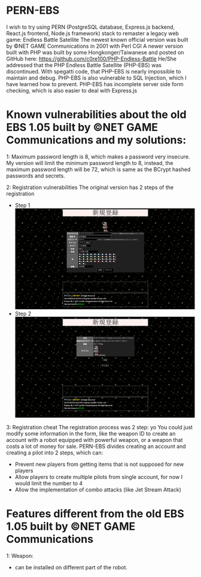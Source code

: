 # PERN-EBS
I wish to try using PERN (PostgreSQL database, Express.js backend, React.js frontend, Node.js framework) stack to remaster a legacy web game: Endless Battle Satellite
The newest known official version was built by ©NET GAME Communications in 2001 with Perl CGI
A newer version built with PHP was built by some Hongkonger/Taiwanese and posted on GitHub here: https://github.com/c0re100/PHP-Endless-Battle
He/She addressed that the PHP Endless Battle Satellite (PHP-EBS) was discontinued.
With spegatti code, that PHP-EBS is nearly impossible to maintain and debug.
PHP-EBS is also vulnerable to SQL Injection, which I have learned how to prevent.
PHP-EBS has incomplete server side form checking, which is also easier to deal with Express.js

# Known vulnerabilities about the old EBS 1.05 built by ©NET GAME Communications and my solutions:
1: Maximum password length is 8, which makes a password very insecure.
My version will limit the minimum password length to 8, instead, the maximum password length will be 72, which is same as the BCrypt hashed passwords and secrets.

2: Registration vulnerabilities
The original version has 2 steps of the registration
- Step 1
![image info](./ebs105_reg1.png)
- Step 2
![image info](./ebs105_reg2.png)


3: Registration cheat
The registration process was 2 step: yo
You could just modify some information in the form, like the weapon ID to create an account with a robot equipped with powerful weapon, or a weapon that costs a lot of money for sale.
PERN-EBS divides creating an account and creating a pilot into 2 steps, which can:
- Prevent new players from getting items that is not supposed for new players
- Allow players to create multiple pilots from single account, for now I would limit the number to 4
- Allow the implementation of combo attacks (like Jet Stream Attack)

# Features different from the old EBS 1.05 built by ©NET GAME Communications
1: Weapon:
- can be installed on different part of the robot.
